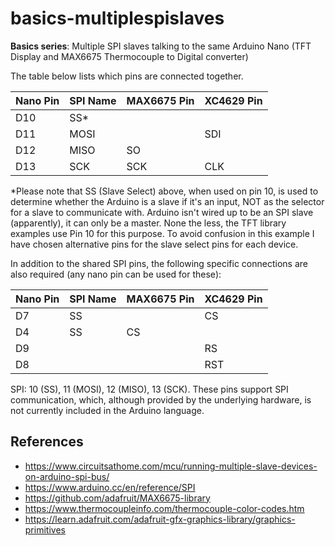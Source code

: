 # basics-multiplespislaves
**Basics series**: Multiple SPI slaves talking to the same Arduino Nano (TFT Display and MAX6675 Thermocouple to Digital converter)

The table below lists which pins are connected together.

| Nano Pin | SPI Name | MAX6675 Pin | XC4629 Pin |
|----------|----------|-------------|------------|
| D10      | SS*      |             |            |
| D11      | MOSI     |             | SDI        |
| D12      | MISO     | SO          |            |
| D13      | SCK      | SCK         | CLK        |

*Please note that SS (Slave Select) above, when used on pin 10, is used to determine whether the Arduino is a slave if it's an input, NOT as the selector for a slave to communicate with. Arduino isn't wired up to be an SPI slave (apparently), it can only be a master. None the less, the TFT library examples use Pin 10 for this purpose. To avoid confusion in this example I have chosen alternative pins for the slave select pins for each device.

In addition to the shared SPI pins, the following specific connections are also required (any nano pin can be used for these):

| Nano Pin | SPI Name | MAX6675 Pin | XC4629 Pin |
|----------|----------|-------------|------------|
| D7       | SS       |             | CS         |
| D4       | SS       | CS          |            |
| D9       |          |             | RS         |
| D8       |          |             | RST        |

SPI: 10 (SS), 11 (MOSI), 12 (MISO), 13 (SCK). These pins support SPI communication, which, although provided by the underlying hardware, is not currently included in the Arduino language.

## References
* https://www.circuitsathome.com/mcu/running-multiple-slave-devices-on-arduino-spi-bus/
* https://www.arduino.cc/en/reference/SPI
* https://github.com/adafruit/MAX6675-library
* https://www.thermocoupleinfo.com/thermocouple-color-codes.htm
* https://learn.adafruit.com/adafruit-gfx-graphics-library/graphics-primitives
